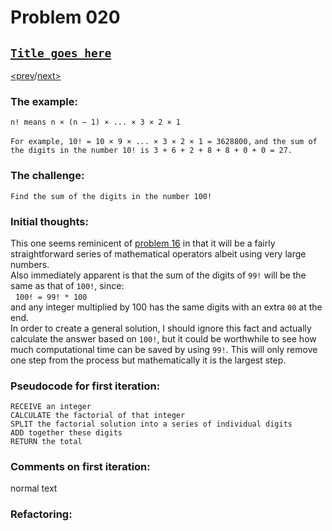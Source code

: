 # Problem 020

## [`Title goes here`](https://projecteuler.net/problem=20)

[<prev](./../DIR019_counting_sundays/README.md)/[next>](./../README.md) 

### The example:
`n! means n × (n − 1) × ... × 3 × 2 × 1`

`For example, 10! = 10 × 9 × ... × 3 × 2 × 1 = 3628800,`
`and the sum of the digits in the number 10! is 3 + 6 + 2 + 8 + 8 + 0 + 0 = 27.`

### The challenge:
`Find the sum of the digits in the number 100!`

### Initial thoughts:
This one seems reminicent of 
[problem 16](./../DIR016_power_digit_sum/README.md) 
in that it will be a fairly straightforward series of mathematical operators albeit using very large numbers. \
Also immediately apparent is that the sum of the digits of `99!` will be the same as that of `100!`, since:\
&nbsp;&nbsp;`100! = 99! * 100`\
and any integer multiplied by 100 has the same digits with an extra `00` at the end. \
In order to create a general solution, I should ignore this fact and actually calculate the answer based on `100!`, but it could be worthwhile to see how much computational time can be saved by using `99!`. This will only remove one step from the process but mathematically it is the largest step.

### Pseudocode for first iteration:
```
RECEIVE an integer
CALCULATE the factorial of that integer
SPLIT the factorial solution into a series of individual digits
ADD together these digits
RETURN the total
```

### Comments on first iteration:
normal text

### Refactoring:
